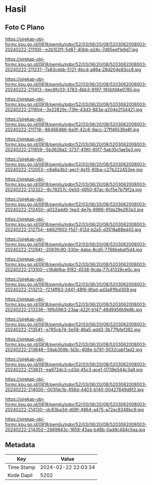 # Hasil

## Foto C Plano

https://sirekap-obj-formc.kpu.go.id/0818/pemilu/pdpr/52/03/06/20/08/5203062008003-20240222-211100--e2b102f1-5d87-40bb-a24c-7d65eef1e9d7.jpg

https://sirekap-obj-formc.kpu.go.id/0818/pemilu/pdpr/52/03/06/20/08/5203062008003-20240222-211231--7a83cebb-5121-4bcd-a86a-28d204e83cc8.jpg

https://sirekap-obj-formc.kpu.go.id/0818/pemilu/pdpr/52/03/06/20/08/5203062008003-20240222-211413--bec8fc03-3783-4bb3-8197-165bfd4e0785.jpg

https://sirekap-obj-formc.kpu.go.id/0818/pemilu/pdpr/52/03/06/20/08/5203062008003-20240222-211604--3e22629c-73fe-43d3-883a-a204e2f34421.jpg

https://sirekap-obj-formc.kpu.go.id/0818/pemilu/pdpr/52/03/06/20/08/5203062008003-20240222-211718--86486486-6a3f-42c6-9acc-27ff46536e8f.jpg

https://sirekap-obj-formc.kpu.go.id/0818/pemilu/pdpr/52/03/06/20/08/5203062008003-20240222-211859--5b3628a2-3737-4190-85f7-5ab35c1ae5e3.jpg

https://sirekap-obj-formc.kpu.go.id/0818/pemilu/pdpr/52/03/06/20/08/5203062008003-20240222-212053--c6a6a3b2-aec1-4e15-80ba-c27b222453ee.jpg

https://sirekap-obj-formc.kpu.go.id/0818/pemilu/pdpr/52/03/06/20/08/5203062008003-20240222-212322--8c78257c-0e50-4950-87ac-6cf5e7b79f2a.jpg

https://sirekap-obj-formc.kpu.go.id/0818/pemilu/pdpr/52/03/06/20/08/5203062008003-20240222-212450--a022add0-1ea3-4e7e-8986-91da29e263a3.jpg

https://sirekap-obj-formc.kpu.go.id/0818/pemilu/pdpr/52/03/06/20/08/5203062008003-20240222-212754--b662f603-f1d7-412d-b2a5-d3518a88ed43.jpg

https://sirekap-obj-formc.kpu.go.id/0818/pemilu/pdpr/52/03/06/20/08/5203062008003-20240222-212941--2093fc90-330e-4aba-8cd5-7766bebaf5d4.jpg

https://sirekap-obj-formc.kpu.go.id/0818/pemilu/pdpr/52/03/06/20/08/5203062008003-20240222-213100--c16dbfba-5f82-4538-9cda-77c41328ce0c.jpg

https://sirekap-obj-formc.kpu.go.id/0818/pemilu/pdpr/52/03/06/20/08/5203062008003-20240222-213212--f214ff63-2441-48f6-8fad-ad3a91fbd309.jpg

https://sirekap-obj-formc.kpu.go.id/0818/pemilu/pdpr/52/03/06/20/08/5203062008003-20240222-213336--19fb5963-23aa-422f-b147-48d9d56b9e8b.jpg

https://sirekap-obj-formc.kpu.go.id/0818/pemilu/pdpr/52/03/06/20/08/5203062008003-20240222-213541--e785cb74-3e58-46a5-add3-3b77fbfef382.jpg

https://sirekap-obj-formc.kpu.go.id/0818/pemilu/pdpr/52/03/06/20/08/5203062008003-20240222-213648--59ab309b-1d3c-408e-b781-3032cabf1ad2.jpg

https://sirekap-obj-formc.kpu.go.id/0818/pemilu/pdpr/52/03/06/20/08/5203062008003-20240222-213831--ea972dc3-cd3d-45c3-ace1-0739e544c3a9.jpg

https://sirekap-obj-formc.kpu.go.id/0818/pemilu/pdpr/52/03/06/20/08/5203062008003-20240222-214000--003fdc1b-456d-4403-b140-00427849d8f2.jpg

https://sirekap-obj-formc.kpu.go.id/0818/pemilu/pdpr/52/03/06/20/08/5203062008003-20240222-214130--dc83ba34-d06f-4864-a475-a72ec8348bc9.jpg

https://sirekap-obj-formc.kpu.go.id/0818/pemilu/pdpr/52/03/06/20/08/5203062008003-20240222-214350--2869843c-1658-43aa-b48b-0ad9c484c5ea.jpg


## Metadata

| Key        | Value               |
| ---------- | ------------------- |
| Time Stamp | 2024-02-22 22:03:34 |
| Kode Dapil | 5202                |



